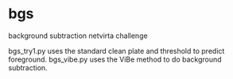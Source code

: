 # bgs
background subtraction netvirta challenge

bgs_try1.py uses the standard clean plate and threshold to predict foreground.
bgs_vibe.py uses the ViBe method to do background subtraction.
